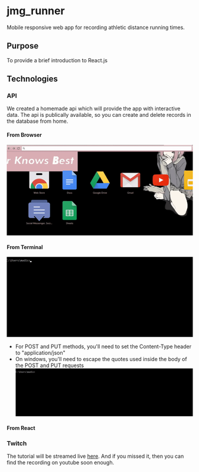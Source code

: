 # jmg_runner
Mobile responsive web app for recording athletic distance running times.

## Purpose
To provide a brief introduction to React.js

## Technologies 
### API
We created a homemade api which will provide the app with interactive data. The api is publically available, so you can create and delete records in the database from home.
#### From Browser
![from browser](https://github.com/jamangi/jmg_runner/blob/master/gifs/browser_get.gif)
#### From Terminal
![from terminal GET](https://github.com/jamangi/jmg_runner/blob/master/gifs/curl_get.gif)
* For POST and PUT methods, you'll need to set the Content-Type header to "application/json"
* On windows, you'll need to escape the quotes used inside the body of the POST and PUT requests
![from terminal POST](https://github.com/jamangi/jmg_runner/blob/master/gifs/curl_post.gif)
#### From React
[]()


### Twitch
The tutorial will be streamed live [here](). And if you missed it, then you can find the recording on youtube soon enough.
